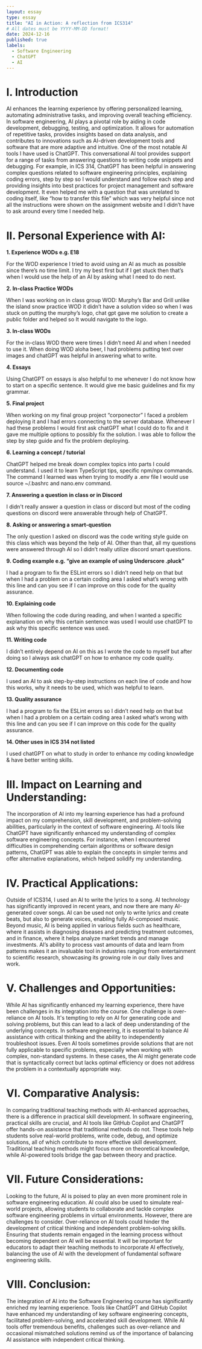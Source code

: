 ```yaml
---
layout: essay
type: essay
title: "AI in Action: A reflection from ICS314"
# All dates must be YYYY-MM-DD format!
date: 2024-12-16
published: true
labels:
  - Software Engineering
  - ChatGPT
  - AI
---
```

# I. Introduction
AI enhances the learning experience by offering personalized learning, automating administrative tasks, and improving overall teaching efficiency. In software engineering, AI plays a pivotal role by aiding in code development, debugging, testing, and optimization. It allows for automation of repetitive tasks, provides insights based on data analysis, and contributes to innovations such as AI-driven development tools and software that are more adaptive and intuitive.
One of the most notable AI tools I have used is ChatGPT. This conversational AI tool provides support for a range of tasks from answering questions to writing code snippets and debugging. For example, in ICS 314, ChatGPT has been helpful in answering complex questions related to software engineering principles, explaining coding errors, step by step so I would understand and follow each step and providing insights into best practices for project management and software development.   It even helped me with a question that was unrelated to coding itself, like “how to transfer this file” which was very helpful since not all the instructions were shown on the assignment website and I didn’t have to ask around every time I needed help. 

# II. Personal Experience with AI:

**1. Experience WODs e.g. E18**

For the WOD experience I tried to avoid using an AI as much as possible since there’s no time limit.  I try my best first but if I get stuck then that’s when I would use the help of an AI by asking what I need to do next.

**2. In-class Practice WODs**

When I was working on in class group WOD: Murphy’s Bar and Grill unlike the island snow practice WOD it didn’t have a solution video so when I was stuck on putting the murphy’s logo, chat gpt gave me solution to create a public folder and helped so It would navigate to the logo.

**3. In-class WODs**

For the in-class WOD there were times I didn’t need AI and when I needed to use it.  When doing WOD aloha beer, I had problems putting text over images and chatGPT was helpful in answering what to write. 

**4. Essays**

Using ChatGPT on essays is also helpful to me whenever I do not know how to start on a specific sentence. It would give me basic guidelines and fix my grammar. 

**5. Final project**

When working on my final group project “corponector” I faced a problem deploying it and I had errors connecting to the server database.  Whenever I had these problems I would first ask chatGPT what I could do to fix and it gave me multiple options to possibly fix the solution.  I was able to follow the step by step guide and fix the problem deploying.

**6. Learning a concept / tutorial**

ChatGPT helped me break down complex topics into parts I could understand.  I used it to learn TypeScript tips, specific npm/npx commands.  The command I learned was when trying to modify a .env file I would use  source ~/.bashrc and nano.env command.

**7. Answering a question in class or in Discord**

I didn't really answer a question in class or discord but most of the coding questions on discord were answerable through help of ChatGPT.

**8. Asking or answering a smart-question**

The only question I asked on discord was the code writing style guide on this class which was beyond the help of AI.  Other than that, all my questions were answered through AI so I didn’t really utilize discord smart questions.

**9. Coding example e.g. “give an example of using Underscore .pluck”**

I had a program to fix the ESLint errors so I didn’t need help on that but when I had a problem on a certain coding area I asked what’s wrong with this line and can you see if I can improve on this code for the quality assurance.

**10. Explaining code**

When following the code during reading, and when I wanted a specific explanation on why this certain sentence was used I would use chatGPT to ask why this specific sentence was used.

**11. Writing code**

I didn’t entirely depend on AI on this as I wrote the code to myself but after doing so I always ask chatGPT on how to enhance my code quality.

**12. Documenting code**

I used an AI to ask step-by-step instructions on each line of code and how this works, why it needs to be used, which was helpful to learn.

**13. Quality assurance**

I had a program to fix the ESLint errors so I didn’t need help on that but when I had a problem on a certain coding area I asked what’s wrong with this line and can you see if I can improve on this code for the quality assurance.

**14. Other uses in ICS 314 not listed**

I used chatGPT on what to study in order to enhance my coding knowledge & have better writing skills.


# III. Impact on Learning and Understanding:
The incorporation of AI into my learning experience has had a profound impact on my comprehension, skill development, and problem-solving abilities, particularly in the context of software engineering. AI tools like ChatGPT have significantly enhanced my understanding of complex software engineering concepts. For instance, when I encountered difficulties in comprehending certain algorithms or software design patterns, ChatGPT was able to explain the concepts in simpler terms and offer alternative explanations, which helped solidify my understanding.

# IV. Practical Applications:
Outside of ICS314, I used an AI to write the lyrics to a song. AI technology has significantly improved in recent years, and now there are many AI-generated cover songs. AI can be used not only to write lyrics and create beats, but also to generate voices, enabling fully AI-composed music. Beyond music, AI is being applied in various fields such as healthcare, where it assists in diagnosing diseases and predicting treatment outcomes, and in finance, where it helps analyze market trends and manage investments. AI’s ability to process vast amounts of data and learn from patterns makes it an invaluable tool in industries ranging from entertainment to scientific research, showcasing its growing role in our daily lives and work.


# V. Challenges and Opportunities:
While AI has significantly enhanced my learning experience, there have been challenges in its integration into the course. One challenge is over-reliance on AI tools. It's tempting to rely on AI for generating code and solving problems, but this can lead to a lack of deep understanding of the underlying concepts. In software engineering, it is essential to balance AI assistance with critical thinking and the ability to independently troubleshoot issues.  Even AI tools sometimes provide solutions that are not fully applicable to specific problems, especially when working with complex, non-standard systems. In these cases, the AI might generate code that is syntactically correct but lacks optimal efficiency or does not address the problem in a contextually appropriate way.

# VI. Comparative Analysis:
In comparing traditional teaching methods with AI-enhanced approaches, there is a difference in practical skill development.  In software engineering, practical skills are crucial, and AI tools like GitHub Copilot and ChatGPT offer hands-on assistance that traditional methods do not. These tools help students solve real-world problems, write code, debug, and optimize solutions, all of which contribute to more effective skill development. Traditional teaching methods might focus more on theoretical knowledge, while AI-powered tools bridge the gap between theory and practice.

# VII. Future Considerations:
Looking to the future, AI is poised to play an even more prominent role in software engineering education.  AI could also be used to simulate real-world projects, allowing students to collaborate and tackle complex software engineering problems in virtual environments.
However, there are challenges to consider. Over-reliance on AI tools could hinder the development of critical thinking and independent problem-solving skills. Ensuring that students remain engaged in the learning process without becoming dependent on AI will be essential.  It will be important for educators to adapt their teaching methods to incorporate AI effectively, balancing the use of AI with the development of fundamental software engineering skills.

# VIII. Conclusion:
The integration of AI into the Software Engineering course has significantly enriched my learning experience. Tools like ChatGPT and GitHub Copilot have enhanced my understanding of key software engineering concepts, facilitated problem-solving, and accelerated skill development. While AI tools offer tremendous benefits, challenges such as over-reliance and occasional mismatched solutions remind us of the importance of balancing AI assistance with independent critical thinking.

